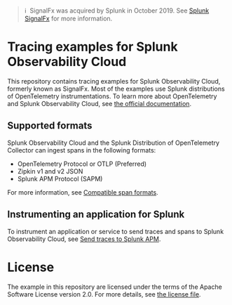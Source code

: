 >ℹ️&nbsp;&nbsp;SignalFx was acquired by Splunk in October 2019. See [Splunk SignalFx](https://www.splunk.com/en_us/investor-relations/acquisitions/signalfx.html) for more information.

# Tracing examples for Splunk Observability Cloud

This repository contains tracing examples for Splunk Observability Cloud, formerly
known as SignalFx. Most of the examples use Splunk distributions of OpenTelemetry
instrumentations. To learn more about OpenTelemetry and Splunk Observability Cloud,
see [the official documentation](https://docs.splunk.com/Observability).

## Supported formats

Splunk Observability Cloud and the Splunk Distribution of OpenTelemetry Collector
can ingest spans in the following formats:

- OpenTelemetry Protocol or OTLP (Preferred)
- Zipkin v1 and v2 JSON
- Splunk APM Protocol (SAPM)

For more information, see
[Compatible span formats](https://docs.splunk.com/Observability/apm/apm-spans-traces/span-formats.html).

## Instrumenting an application for Splunk

To instrument an application or service to send traces and spans to Splunk
Observability Cloud, see
[Send traces to Splunk APM](https://docs.splunk.com/Observability/apm/set-up-apm/apm-gdi.html).

# License

The example in this repository are licensed under the terms of the Apache Software License version 2.0. For more details, see [the license file](./LICENSE).

